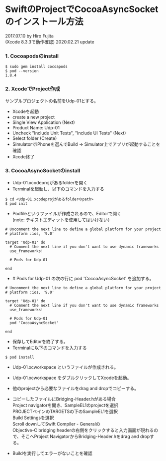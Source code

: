 # SwiftのProjectでCocoaAsyncSocketのインストール方法

2017.07.10 by Hiro Fujita  
(Xcode 8.3.3で動作確認)
2020.02.21 update

### 1. Cocoapodsのinstall

```
$ sudo gem install cocoapods  
$ pod --version  
1.8.4  
```

### 2. XcodeでProject作成
サンプルプロジェクトの名前をUdp-01とする。

- Xcodeを起動  
- create a new project  
- Single View Application  (Next)
- Product Name: Udp-01  
- Uncheck "Include Unit Tests", "Include UI Tests" (Next)  
- Select folder (Create)  
- SimulatorでiPhoneを選んでBuild -> Simulator上でアプリが起動することを確認  
- Xcode終了  

### 3. CocoaAsyncSocketのinstall

- Udp-01.xcodeprojがあるfolderを開く  
- Terminalを起動し、以下のコマンドを入力する  

```
$ cd <Udp-01.xcodeprojがあるfolderのpath>  
$ pod init  
```

- Podfileというファイルが作成されるので、Editorで開く  
(note: テキストエディットを使用してはいけない）  

```
# Uncomment the next line to define a global platform for your project
# platform :ios, '9.0'

target 'Udp-01' do
  # Comment the next line if you don't want to use dynamic frameworks
  use_frameworks!

  # Pods for Udp-01

end
```

- \# Pods for Udp-01  の次の行に pod 'CocoaAsyncSocket' を追加する。

```
# Uncomment the next line to define a global platform for your project
# platform :ios, '9.0'

target 'Udp-01' do
  # Comment the next line if you don't want to use dynamic frameworks
  use_frameworks!

  # Pods for Udp-01
  pod 'CocoaAsyncSocket'

end
```

-  保存してEditorを終了する。  
- Terminalに以下のコマンドを入力する 

```
$ pod install  
```

- Udp-01.xcworkspace  というファイルが作成される。  
- Udp-01.xcworkspace をダブルクリックしてXcodeを起動。  
- 他のprojectから必要なファイルをdrag and dropでコピーする。  
- コピーしたファイルにBridging-Header.hがある場合  
Project navigatorを開き、SampleEL1のprojectを選択  
PROJECTペインのTARGETSの下のSampleEL1を選択  
Build Settingsを選択  
Scroll downしてSwift Compiler - Generalの  
Objective-C bridging headerの右側をクリックすると入力画面が現れるので、そこへProject NavigatorからBridging-Header.hをdrag and dropする。  

- Buildを実行してエラーがないことを確認  



